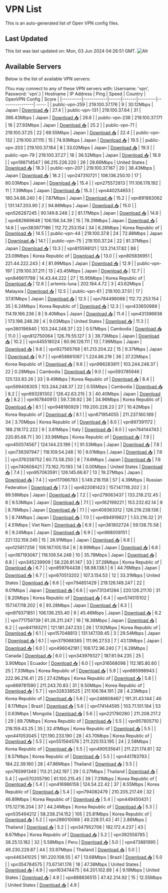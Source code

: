 # VPN List

This is an auto-generated list of Open VPN config files.

## Last Updated

This list was last updated on: Mon, 03 Jun 2024 04:26:51 GMT.
![Alt](https://repobeats.axiom.co/api/embed/186b98318ef1479477931607c1ad7d823f12451f.svg "Repobeats analytics image")

## Available Servers

Below is the list of available VPN servers:

(You may connect to any of these VPN servers with: Username: 'vpn', Password: 'vpn'.)
| Hostname | IP Address | Ping | Speed | Country | OpenVPN Config | Score |
|----------|------------|------|-------|---------|----------------| ----- |
| public-vpn-259 | 219.100.37.176 | 9 | 30.12Mbps | Japan | [Download 📥](./configs/server_0_JP.ovpn) | 27.4 |
| public-vpn-131 | 219.100.37.64 | 31 | 366.43Mbps | Japan | [Download 📥](./configs/server_1_JP.ovpn) | 26.6 |
| public-vpn-238 | 219.100.37.171 | 16 | 27.93Mbps | Japan | [Download 📥](./configs/server_2_JP.ovpn) | 25.2 |
| public-vpn-71 | 219.100.37.25 | 22 | 69.55Mbps | Japan | [Download 📥](./configs/server_3_JP.ovpn) | 22.4 |
| public-vpn-132 | 219.100.37.115 | 15 | 74.93Mbps | Japan | [Download 📥](./configs/server_4_JP.ovpn) | 19.5 |
| public-vpn-203 | 219.100.37.164 | 8 | 33.02Mbps | Japan | [Download 📥](./configs/server_5_JP.ovpn) | 19.3 |
| public-vpn-79 | 219.100.37.27 | 18 | 36.52Mbps | Japan | [Download 📥](./configs/server_6_JP.ovpn) | 18.9 |
| vpn198714547 | 66.215.226.220 | 26 | 28.66Mbps | United States | [Download 📥](./configs/server_7_US.ovpn) | 18.3 |
| public-vpn-207 | 219.100.37.167 | 20 | 38.43Mbps | Japan | [Download 📥](./configs/server_8_JP.ovpn) | 18.2 |
| vpn247310721 | 106.136.250.10 | 17 | 80.03Mbps | Japan | [Download 📥](./configs/server_9_JP.ovpn) | 15.4 |
| vpn275572813 | 111.106.178.192 | 11 | 7.39Mbps | Japan | [Download 📥](./configs/server_10_JP.ovpn) | 15.3 |
| vpn440254653 | 180.34.88.240 | 6 | 7.87Mbps | Japan | [Download 📥](./configs/server_11_JP.ovpn) | 15.2 |
| vpn891883062 | 131.147.203.90 | 2 | 94.86Mbps | Japan | [Download 📥](./configs/server_12_JP.ovpn) | 15.0 |
| vpn526287245 | 90.149.8.248 | 2 | 81.17Mbps | Japan | [Download 📥](./configs/server_13_JP.ovpn) | 14.6 |
| vpn682669648 | 106.156.34.39 | 15 | 78.29Mbps | Japan | [Download 📥](./configs/server_14_JP.ovpn) | 14.6 |
| vpn383977186 | 112.72.253.154 | 34 | 6.28Mbps | Korea Republic of | [Download 📥](./configs/server_15_KR.ovpn) | 14.5 |
| public-vpn-44 | 219.100.37.8 | 24 | 72.88Mbps | Japan | [Download 📥](./configs/server_16_JP.ovpn) | 14.1 |
| public-vpn-75 | 219.100.37.24 | 22 | 81.37Mbps | Japan | [Download 📥](./configs/server_17_JP.ovpn) | 13.3 |
| vpn815598121 | 123.214.17.82 | 88 | 23.09Mbps | Korea Republic of | [Download 📥](./configs/server_18_KR.ovpn) | 13.0 |
| vpn805836951 | 221.44.222.243 | 4 | 81.99Mbps | Japan | [Download 📥](./configs/server_19_JP.ovpn) | 12.9 |
| public-vpn-197 | 219.100.37.211 | 13 | 43.45Mbps | Japan | [Download 📥](./configs/server_20_JP.ovpn) | 12.7 |
| vpn846611798 | 14.43.44.222 | 27 | 15.95Mbps | Korea Republic of | [Download 📥](./configs/server_21_KR.ovpn) | 12.6 |
| artemis-luna | 202.184.4.72 | 3 | 43.62Mbps | Malaysia | [Download 📥](./configs/server_22_MY.ovpn) | 12.5 |
| public-vpn-61 | 219.100.37.51 | 17 | 37.81Mbps | Japan | [Download 📥](./configs/server_23_JP.ovpn) | 12.5 |
| vpn784498068 | 112.72.253.154 | 35 | 6.24Mbps | Korea Republic of | [Download 📥](./configs/server_24_KR.ovpn) | 12.3 |
| vpn433650989 | 114.19.166.236 | 8 | 9.40Mbps | Japan | [Download 📥](./configs/server_25_JP.ovpn) | 11.4 |
| vpn431396938 | 173.198.248.39 | 4 | 9.03Mbps | United States | [Download 📥](./configs/server_26_US.ovpn) | 11.3 |
| vpn380196840 | 103.244.248.37 | 22 | 0.57Mbps | Cambodia | [Download 📥](./configs/server_27_KH.ovpn) | 11.0 |
| vpn812750064 | 126.79.55.127 | 3 | 39.73Mbps | Japan | [Download 📥](./configs/server_28_JP.ovpn) | 10.2 |
| vpn445518024 | 60.96.126.111 | 13 | 7.99Mbps | Japan | [Download 📥](./configs/server_29_JP.ovpn) | 9.8 |
| vpn927565768 | 61.213.204.22 | 15 | 9.37Mbps | Japan | [Download 📥](./configs/server_30_JP.ovpn) | 9.7 |
| vpn658861067 | 1.224.86.219 | 36 | 37.22Mbps | Korea Republic of | [Download 📥](./configs/server_31_KR.ovpn) | 9.6 |
| vpn986283811 | 103.244.248.37 | 22 | 0.28Mbps | Cambodia | [Download 📥](./configs/server_32_KH.ovpn) | 9.0 |
| vpn593785946 | 125.133.83.26 | 33 | 9.49Mbps | Korea Republic of | [Download 📥](./configs/server_33_KR.ovpn) | 8.4 |
| vpn599408305 | 103.244.248.37 | 22 | 0.55Mbps | Cambodia | [Download 📥](./configs/server_34_KH.ovpn) | 8.2 |
| vpn693281302 | 126.42.63.215 | 3 | 40.40Mbps | Japan | [Download 📥](./configs/server_35_JP.ovpn) | 8.2 |
| vpn167840913 | 59.7.39.92 | 36 | 34.96Mbps | Korea Republic of | [Download 📥](./configs/server_36_KR.ovpn) | 8.1 |
| vpn948180929 | 119.200.228.23 | 27 | 10.42Mbps | Korea Republic of | [Download 📥](./configs/server_37_KR.ovpn) | 8.1 |
| vpn671954055 | 211.237.160.189 | 34 | 3.70Mbps | Korea Republic of | [Download 📥](./configs/server_38_KR.ovpn) | 8.0 |
| vpn897391172 | 188.218.172.222 | 9 | 3.81Mbps | Italy | [Download 📥](./configs/server_39_IT.ovpn) | 8.0 |
| vpn764144743 | 220.85.68.71 | 30 | 33.98Mbps | Korea Republic of | [Download 📥](./configs/server_40_KR.ovpn) | 7.9 |
| vpn450574567 | 124.144.23.199 | 1 | 91.53Mbps | Japan | [Download 📥](./configs/server_41_JP.ovpn) | 7.8 |
| vpn736397947 | 118.109.54.248 | 10 | 9.01Mbps | Japan | [Download 📥](./configs/server_42_JP.ovpn) | 7.6 |
| vpn376338752 | 60.73.58.250 | 8 | 7.64Mbps | Japan | [Download 📥](./configs/server_43_JP.ovpn) | 7.6 |
| vpn740608421 | 73.162.70.193 | 14 | 0.00Mbps | United States | [Download 📥](./configs/server_44_US.ovpn) | 7.4 |
| vpn957063591 | 126.145.66.67 | 13 | 19.27Mbps | Japan | [Download 📥](./configs/server_45_JP.ovpn) | 7.4 |
| vpn117066783 | 5.149.218.158 | 57 | 4.39Mbps | Russian Federation | [Download 📥](./configs/server_46_RU.ovpn) | 7.3 |
| vpn822081423 | 157.147.118.202 | 3 | 89.58Mbps | Japan | [Download 📥](./configs/server_47_JP.ovpn) | 7.2 |
| vpn279063437 | 133.218.212.45 | 8 | 9.53Mbps | Japan | [Download 📥](./configs/server_48_JP.ovpn) | 7.1 |
| vpn162199221 | 153.232.62.14 | 8 | 8.78Mbps | Japan | [Download 📥](./configs/server_49_JP.ovpn) | 7.1 |
| vpn409363312 | 126.219.238.138 | 5 | 8.74Mbps | Japan | [Download 📥](./configs/server_50_JP.ovpn) | 7.0 |
| vpn694919827 | 1.53.216.32 | 21 | 4.51Mbps | Viet Nam | [Download 📥](./configs/server_51_VN.ovpn) | 6.9 |
| vpn361802724 | 59.138.75.58 | 6 | 9.24Mbps | Japan | [Download 📥](./configs/server_52_JP.ovpn) | 6.9 |
| vpn968008151 | 221.132.159.245 | 15 | 26.91Mbps | Japan | [Download 📥](./configs/server_53_JP.ovpn) | 6.8 |
| vpn125817256 | 106.167.105.154 | 6 | 8.99Mbps | Japan | [Download 📥](./configs/server_54_JP.ovpn) | 6.8 |
| vpn187193067 | 118.109.54.248 | 10 | 35.78Mbps | Japan | [Download 📥](./configs/server_55_JP.ovpn) | 6.8 |
| vpn345239909 | 58.226.81.147 | 33 | 37.28Mbps | Korea Republic of | [Download 📥](./configs/server_56_KR.ovpn) | 6.7 |
| vpn859764438 | 58.98.138.1 | 6 | 44.76Mbps | Japan | [Download 📥](./configs/server_57_JP.ovpn) | 6.7 |
| vpn670513202 | 107.3.154.53 | 12 | 33.31Mbps | United States | [Download 📥](./configs/server_58_US.ovpn) | 6.6 |
| vpn794851429 | 219.126.149.247 | 22 | 9.01Mbps | Japan | [Download 📥](./configs/server_59_JP.ovpn) | 6.6 |
| vpn731341284 | 220.126.211.10 | 31 | 8.20Mbps | Korea Republic of | [Download 📥](./configs/server_60_KR.ovpn) | 6.4 |
| vpn574515102 | 157.147.118.202 | 6 | 93.28Mbps | Japan | [Download 📥](./configs/server_61_JP.ovpn) | 6.3 |
| vpn979371851 | 106.136.255.40 | 9 | 45.46Mbps | Japan | [Download 📥](./configs/server_62_JP.ovpn) | 6.2 |
| vpn771759739 | 61.26.211.247 | 16 | 18.36Mbps | Japan | [Download 📥](./configs/server_63_JP.ovpn) | 6.2 |
| vpn841193211 | 121.181.247.233 | 26 | 17.92Mbps | Korea Republic of | [Download 📥](./configs/server_64_KR.ovpn) | 6.1 |
| vpn157048813 | 131.147.139.45 | 3 | 29.54Mbps | Japan | [Download 📥](./configs/server_65_JP.ovpn) | 6.1 |
| vpn379068385 | 111.96.27.53 | 7 | 43.13Mbps | Japan | [Download 📥](./configs/server_66_JP.ovpn) | 6.0 |
| vpn496042181 | 108.172.96.240 | 7 | 6.28Mbps | Canada | [Download 📥](./configs/server_67_CA.ovpn) | 6.0 |
| vpn343979327 | 187.61.94.235 | 25 | 3.90Mbps | Ecuador | [Download 📥](./configs/server_68_EC.ovpn) | 6.0 |
| vpn316568098 | 112.185.80.60 | 25 | 7.33Mbps | Korea Republic of | [Download 📥](./configs/server_69_KR.ovpn) | 5.9 |
| vpn885998943 | 222.96.216.41 | 25 | 27.42Mbps | Korea Republic of | [Download 📥](./configs/server_70_KR.ovpn) | 5.8 |
| vpn669781590 | 211.243.70.83 | 31 | 9.50Mbps | Korea Republic of | [Download 📥](./configs/server_71_KR.ovpn) | 5.7 |
| vpn328338525 | 211.106.184.191 | 28 | 4.23Mbps | Korea Republic of | [Download 📥](./configs/server_72_KR.ovpn) | 5.6 |
| vpn246608467 | 191.31.43.144 | 46 | 8.17Mbps | Brazil | [Download 📥](./configs/server_73_BR.ovpn) | 5.6 |
| vpn174144595 | 103.71.101.194 | 53 | 0.63Mbps | Mongolia | [Download 📥](./configs/server_74_MN.ovpn) | 5.6 |
| vpn221780280 | 211.208.217.2 | 29 | 69.70Mbps | Korea Republic of | [Download 📥](./configs/server_75_KR.ovpn) | 5.5 |
| vpn957805710 | 218.159.43.25 | 35 | 32.41Mbps | Korea Republic of | [Download 📥](./configs/server_76_KR.ovpn) | 5.5 |
| vpn441053045 | 121.190.233.190 | 28 | 43.70Mbps | Korea Republic of | [Download 📥](./configs/server_77_KR.ovpn) | 5.5 |
| vpn551564576 | 211.220.153.195 | 24 | 2.58Mbps | Korea Republic of | [Download 📥](./configs/server_78_KR.ovpn) | 5.5 |
| vpn490535641 | 211.221.174.81 | 32 | 8.57Mbps | Korea Republic of | [Download 📥](./configs/server_79_KR.ovpn) | 5.5 |
| vpn441783793 | 184.22.39.160 | 28 | 47.86Mbps | Thailand | [Download 📥](./configs/server_80_TH.ovpn) | 5.5 |
| vpn765991349 | 113.21.242.197 | 29 | 0.27Mbps | Thailand | [Download 📥](./configs/server_81_TH.ovpn) | 5.4 |
| vpn570205790 | 61.100.215.45 | 39 | 7.31Mbps | Korea Republic of | [Download 📥](./configs/server_82_KR.ovpn) | 5.4 |
| vpn416986158 | 124.54.22.42 | 37 | 8.55Mbps | Korea Republic of | [Download 📥](./configs/server_83_KR.ovpn) | 5.4 |
| vpn794082479 | 210.205.217.49 | 32 | 46.89Mbps | Korea Republic of | [Download 📥](./configs/server_84_KR.ovpn) | 5.4 |
| vpn449450431 | 175.127.16.204 | 37 | 44.24Mbps | Korea Republic of | [Download 📥](./configs/server_85_KR.ovpn) | 5.3 |
| vpn535494212 | 58.238.214.152 | 105 | 25.81Mbps | Korea Republic of | [Download 📥](./configs/server_86_KR.ovpn) | 5.2 |
| vpn286010068 | 49.228.51.43 | 41 | 2.86Mbps | Thailand | [Download 📥](./configs/server_87_TH.ovpn) | 5.2 |
| vpn347952706 | 182.172.4.237 | 43 | 8.67Mbps | Korea Republic of | [Download 📥](./configs/server_88_KR.ovpn) | 5.2 |
| vpn392558785 | 38.25.13.182 | 32 | 5.58Mbps | Peru | [Download 📥](./configs/server_89_PE.ovpn) | 5.0 |
| vpn473881995 | 49.230.229.87 | 44 | 33.97Mbps | Thailand | [Download 📥](./configs/server_90_TH.ovpn) | 5.0 |
| vpn446341025 | 181.220.108.55 | 47 | 13.68Mbps | Brazil | [Download 📥](./configs/server_91_BR.ovpn) | 5.0 |
| vpn354784575 | 73.67.141.176 | 18 | 47.38Mbps | United States | [Download 📥](./configs/server_92_US.ovpn) | 4.9 |
| vpn163474475 | 64.201.102.69 | 4 | 9.19Mbps | United States | [Download 📥](./configs/server_93_US.ovpn) | 4.9 |
| vpn888836515 | 47.42.214.92 | 15 | 12.55Mbps | United States | [Download 📥](./configs/server_94_US.ovpn) | 4.9 |
